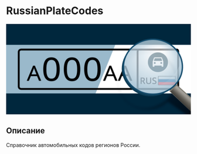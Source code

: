 # RussianPlateCodes

![RussianPlateCodes](banners/banner_1024x500.png)

## Описание

Справочник автомобильных кодов регионов России.
